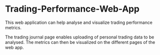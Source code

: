 # Trading-Performance-Web-App

This web application can help analyse and visualize trading performance metrics.


The trading journal page enables uploading of personal trading data to be analysed. The metrics can then be visualized on the different pages of the web app.


